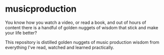# musicproduction

You know how you watch a video, or read a book, and out of hours of content there is a handful of golden nuggets of wisdom that stick and make your life better?

This repository is distilled golden nuggets of music production wisdom from everything I've read, watched and learned practically.
